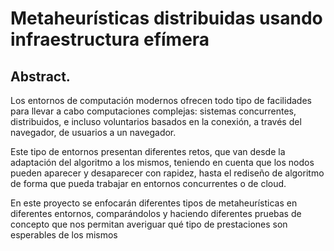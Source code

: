 # Metaheurísticas distribuidas usando infraestructura efímera
## Abstract.
Los entornos de computación modernos ofrecen todo tipo de facilidades para llevar a cabo computaciones complejas: sistemas concurrentes, distribuidos, e incluso voluntarios basados en la conexión, a través del navegador, de usuarios a un navegador.

Este tipo de entornos presentan diferentes retos, que van desde la adaptación del algoritmo a los mismos, teniendo en cuenta que los nodos pueden aparecer y desaparecer con rapidez, hasta el rediseño de algoritmo de forma que pueda trabajar en entornos concurrentes o de cloud.

En este proyecto se enfocarán diferentes tipos de metaheurísticas en diferentes entornos, comparándolos y haciendo diferentes pruebas de concepto que nos permitan averiguar qué tipo de prestaciones son esperables de los mismos
